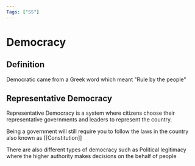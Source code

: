 ```yaml
---
Tags: ["SS"]
---
```

# Democracy
## Definition
Democratic came from a Greek word which meant "Rule by the people"

## Representative Democracy

Representative Democracy is a system where citizens choose their representative governments and leaders to represent the country.

Being a government will still require you to follow the laws in the country also known as [[Constitution]]


There are also different types of democracy such as Political legitimacy where the higher authority makes decisions on the behalf of people